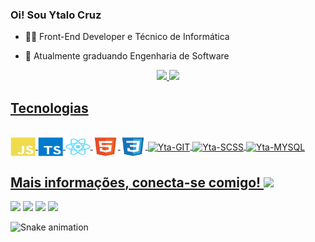 ### Oi! Sou Ytalo Cruz<img> 

- 👨‍🎓 Front-End Developer e Técnico de Informática

- 📖 Atualmente graduando Engenharia de Software

<div align="center">
  <a href="https://github.com/ytalocruuz">
  <img height="160em" src="https://github-readme-stats.vercel.app/api?username=ytalocruuz&show_icons=true&theme=dracula&include_all_commits=true&count_private=true"/>
  <img height="160em" src="https://github-readme-stats.vercel.app/api/top-langs/?username=ytalocruuz&layout=compact&langs_count=7&theme=dracula"/>
</div>
  
  ## Tecnologias
  <div style="display: inline_block"><br>
  <img align="center" alt="Yta-Js" height="30" width="40" src="https://raw.githubusercontent.com/devicons/devicon/master/icons/javascript/javascript-plain.svg">
  <img align="center" alt="Yta-Ts" height="30" width="40" src="https://raw.githubusercontent.com/devicons/devicon/master/icons/typescript/typescript-plain.svg">
  <img align="center" alt="Yta-React" height="30" width="40" src="https://raw.githubusercontent.com/devicons/devicon/master/icons/react/react-original.svg">
  <img align="center" alt="Yta-HTML" height="30" width="40" src="https://raw.githubusercontent.com/devicons/devicon/master/icons/html5/html5-original.svg">
  <img align="center" alt="Yta-CSS" height="30" width="40" src="https://raw.githubusercontent.com/devicons/devicon/master/icons/css3/css3-original.svg">
  <img align="center" alt="Yta-GIT" height="30" width="40" src="https://cdn.jsdelivr.net/gh/devicons/devicon/icons/git/git-original.svg">
  <img align="center" alt="Yta-SCSS" height="30" width="40" src="https://user-images.githubusercontent.com/72119120/143659610-0f19c4b6-51ec-49b2-a033-9f420db16b1a.png">
  <img align="center" alt="Yta-MYSQL" height="30" width="40" src="https://cdn.jsdelivr.net/gh/devicons/devicon/icons/mysql/mysql-original.svg">
</div>
 
  ## Mais informações, conecta-se comigo! <img src="https://github.com/TheDudeThatCode/TheDudeThatCode/blob/master/Assets/Handshake.gif" height="32px">
  
  <div> 
  <a href="https://celadon-flan-493731.netlify.app" target="_blank" ><img src="https://img.shields.io/badge/Portfolio-FFA500?style=for-the-badge&logo=rss&logoColor=white" target="_blank" ></a> 
 	<a href="https://api.whatsapp.com/send?1=pt_BR&phone=5592984745944" target="_blank" ><img src="https://img.shields.io/badge/WhatsApp-25D366?style=for-the-badge&logo=whatsapp&logoColor=white" target="_blank" ></a>
  <a href = "ytalocrz@gmail.com"><img src="https://img.shields.io/badge/Gmail-D14836?style=for-the-badge&logo=gmail&logoColor=white" target="_blank" ></a>
  <a href="https://www.linkedin.com/in/ytalo-cruz/" target="_blank" ><img src="https://img.shields.io/badge/-LinkedIn-%230077B5?style=for-the-badge&logo=linkedin&logoColor=white" target="_blank" ></a> 
 
</div>
  
  
  ![Snake animation](https://github.com/ytalocruuz/ytalocruuz/blob/output/github-contribution-grid-snake.svg)
  

